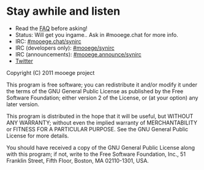 # Stay awhile and listen

* Read the [FAQ](/mooege/mooege/wiki/FAQ) before asking!
* Status: Will get you ingame.. Ask in #mooege.chat for more info.
* IRC: [#mooege.chat/synirc](http://chat.mibbit.com/?server=irc.synIRC.net&channel=%23mooege.chat)
* IRC (developers only): [#mooege/synirc](http://chat.mibbit.com/?server=irc.synIRC.net&channel=%23mooege)
* IRC (announcements): [#mooege.announce/synirc](http://chat.mibbit.com/?server=irc.synIRC.net&channel=%23mooege.announce)
* [Twitter](http://twitter.com/#!/mooege)

Copyright (C) 2011 mooege project

This program is free software; you can redistribute it and/or
modify it under the terms of the GNU General Public License
as published by the Free Software Foundation; either version 2
of the License, or (at your option) any later version.

This program is distributed in the hope that it will be useful,
but WITHOUT ANY WARRANTY; without even the implied warranty of
MERCHANTABILITY or FITNESS FOR A PARTICULAR PURPOSE.  See the
GNU General Public License for more details.

You should have received a copy of the GNU General Public License
along with this program; if not, write to the Free Software
Foundation, Inc., 51 Franklin Street, Fifth Floor, Boston, MA  02110-1301, USA.

